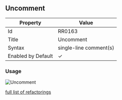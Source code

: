 ## Uncomment

| Property | Value |
| -------- | ----- |
| Id | RR0163 |
| Title | Uncomment |
| Syntax | single\-line comment\(s\) |
| Enabled by Default | &#x2713; |

### Usage

![Uncomment](../../images/refactorings/Uncomment.png)

[full list of refactorings](Refactorings.md)